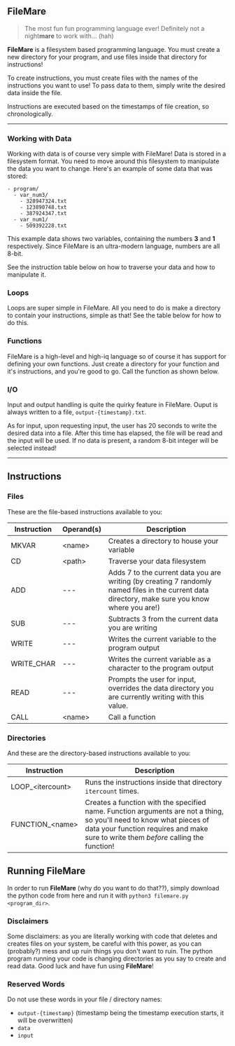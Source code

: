 ## FileMare
> The most fun fun programming language ever! Definitely not a night**mare** to work with... (hah)

**FileMare** is a filesystem based programming language. You must create a new directory for your program, and use files inside that directory for instructions!

To create instructions, you must create files with the names of the instructions you want to use! To pass data to them, simply write the desired data inside the file.

Instructions are executed based on the timestamps of file creation, so chronologically.

---

### Working with Data
Working with data is of course very simple with FileMare! Data is stored in a filesystem format. You need to move around this filesystem to manipulate the data you want to change. Here's an example of some data that was stored:

```
- program/
  - var_num3/
    - 328947324.txt
    - 123890748.txt
    - 387924347.txt
  - var_num1/
    - 509392228.txt
```

This example data shows two variables, containing the numbers **3** and **1** respectively. Since FileMare is an ultra-modern language, numbers are all 8-bit.

See the instruction table below on how to traverse your data and how to manipulate it.

### Loops
Loops are super simple in FileMare. All you need to do is make a directory to contain your instructions, simple as that! See the table below for how to do this.

### Functions
FileMare is a high-level and high-iq language so of course it has support for defining your own functions. Just create a directory for your function and it's instructions, and you're good to go. Call the function as shown below.

### I/O
Input and output handling is quite the quirky feature in FileMare. Ouput is always written to a file, `output-{timestamp}.txt`. 

As for input, upon requesting input, the user has 20 seconds to write the desired data into a file. After this time has elapsed, the file will be read and the input will be used. If no data is present, a random 8-bit integer will be selected instead!

---

## Instructions

### Files

These are the file-based instructions available to you:

| Instruction | Operand(s) | Description |
| --- | --- | --- |
| MKVAR | \<name> | Creates a directory to house your variable |
| CD | \<path> | Traverse your data filesystem |
| ADD | --- | Adds 7 to the current data you are writing (by creating 7 randomly named files in the current data directory, make sure you know where you are!) |
| SUB | --- | Subtracts 3 from the current data you are writing |
| WRITE | --- | Writes the current variable to the program output |
| WRITE_CHAR | --- | Writes the current variable as a character to the program output |
| READ | --- | Prompts the user for input, overrides the data directory you are currently writing with this value. |
| CALL | \<name> | Call a function |

### Directories

And these are the directory-based instructions available to you:

| Instruction | Description |
| --- | --- |
| LOOP_\<itercount> | Runs the instructions inside that directory `itercount` times. |
| FUNCTION_\<name> | Creates a function with the specified name. Function arguments are not a thing, so you'll need to know what pieces of data your function requires and make sure to write them *before* calling the function! |

## Running FileMare

In order to run **FileMare** (why do you want to do that??), simply download the python code from here and run it with `python3 filemare.py <program_dir>`.

### Disclaimers
Some disclaimers: as you are literally working with code that deletes and creates files on your system, be careful with this power, as you can (probably?) mess and up ruin things you don't want to ruin. The python program running your code is changing directories as you say to create and read data. Good luck and have fun using **FileMare**!

### Reserved Words
Do not use these words in your file / directory names:
- `output-{timestamp}` (timestamp being the timestamp execution starts, it will be overwritten)
- `data`
- `input`